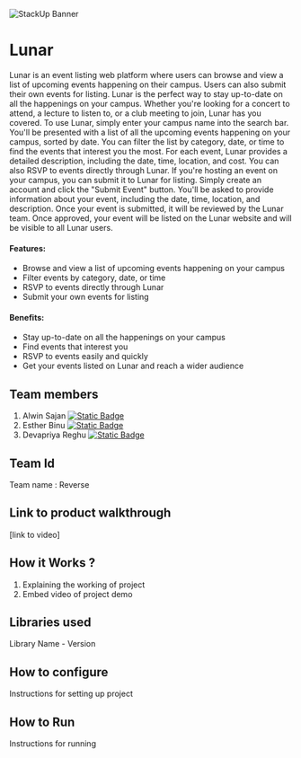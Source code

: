 ![StackUp Banner](https://tinkerhub.frappe.cloud/files/stackup%20banner.jpeg)


# Lunar

Lunar is an event listing web platform where users can browse and view a list of upcoming events happening on their campus. Users can also submit their own events for listing.
Lunar is the perfect way to stay up-to-date on all the happenings on your campus. Whether you're looking for a concert to attend, a lecture to listen to, or a club meeting to join, Lunar has you covered.
To use Lunar, simply enter your campus name into the search bar. You'll be presented with a list of all the upcoming events happening on your campus, sorted by date. You can filter the list by category, date, or time to find the events that interest you the most.
For each event, Lunar provides a detailed description, including the date, time, location, and cost. You can also RSVP to events directly through Lunar.
If you're hosting an event on your campus, you can submit it to Lunar for listing. Simply create an account and click the "Submit Event" button. You'll be asked to provide information about your event, including the date, time, location, and description.
Once your event is submitted, it will be reviewed by the Lunar team. Once approved, your event will be listed on the Lunar website and will be visible to all Lunar users.

#### Features:
* Browse and view a list of upcoming events happening on your campus
* Filter events by category, date, or time
* RSVP to events directly through Lunar
* Submit your own events for listing

#### Benefits:
* Stay up-to-date on all the happenings on your campus
* Find events that interest you
* RSVP to events easily and quickly
* Get your events listed on Lunar and reach a wider audience

## Team members
1. Alwin Sajan  [![Static Badge](https://img.shields.io/badge/🔗-Alwin_Sajan-f29111)](https://github.com/Alwin-Sajan)
2. Esther Binu  [![Static Badge](https://img.shields.io/badge/🔗-Esther_Binu-f29111)](https://github.com/EstherBinu)
3. Devapriya Reghu  [![Static Badge](https://img.shields.io/badge/🔗-Devapriya_Reghu-f29111)](https://github.com/devarx-dev)
## Team Id
Team name : Reverse
## Link to product walkthrough
[link to video]
## How it Works ?
1. Explaining the working of project
2. Embed video of project demo
## Libraries used
Library Name - Version
## How to configure
Instructions for setting up project
## How to Run
Instructions for running
